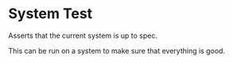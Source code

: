 # System Test

Asserts that the current system is up to spec.

This can be run on a system to make sure that everything is good.


